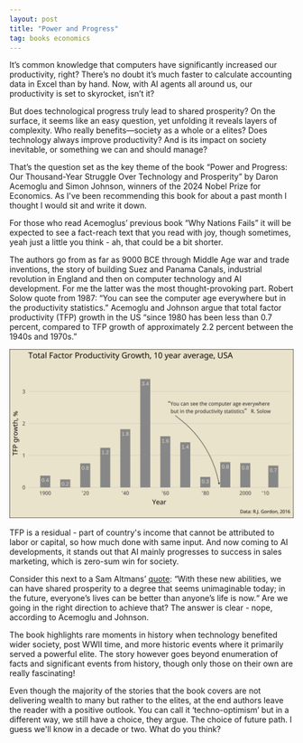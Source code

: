 ```yaml
---
layout: post
title: "Power and Progress"
tag: books economics
---
```

It’s common knowledge that computers have significantly increased our productivity, right? There’s no doubt it’s much faster to calculate accounting data in Excel than by hand. Now, with AI agents all around us, our productivity is set to skyrocket, isn’t it? 

But does technological progress truly lead to shared prosperity? On the surface, it seems like an easy question, yet unfolding it reveals layers of complexity. Who really benefits—society as a whole or a elites? Does technology always improve productivity? And is its impact on society inevitable, or something we can and should manage?
  
That’s the question set as the key theme of the book “Power and Progress: Our Thousand-Year Struggle Over Technology and Prosperity” by Daron Acemoglu and Simon Johnson, winners of the 2024 Nobel Prize for Economics. As I've been recommending this book for about a past month I thought I would sit and write it down.  

For those who read Acemoglus’ previous book “Why Nations Fails” it will be expected to see a fact-reach text that you read with joy, though sometimes, yeah just a little you think - ah, that could be a bit shorter. 
  
The authors go from as far as 9000 BCE through Middle Age war and trade inventions, the story of building Suez and Panama  Canals, industrial revolution in England and then on computer technology and AI development. For me the latter was the most thought-provoking part. Robert Solow quote from 1987: “You can see the computer age everywhere but in the productivity statistics.” Acemoglu and Johnson argue that total factor productivity (TFP)  growth in the US “since 1980 has been less than 0.7 percent, compared to TFP growth of approximately 2.2 percent between the 1940s and 1970s.” 

<img src='/assets/images/2024-01-06/TFP_growth_compiled_IlyaT.png'>

TFP is a residual - part of country's income that cannot be attributed to labor or capital, so how much done with same input. And now coming to AI developments, it stands out that AI mainly progresses to success in sales marketing, which is zero-sum win for society. 

Consider this next to a Sam Altmans’ [quote](https://ia.samaltman.com/#:~:text=With%20these%20new%20abilities%2C%20we%20can%20have%20shared%20prosperity%20to%20a%20degree%20that%20seems%20unimaginable%20today%3B%20in%20the%20future%2C%20everyone%E2%80%99s%20lives%20can%20be%20better%20than%20anyone%E2%80%99s%20life%20is%20now.):  “With these new abilities, we can have shared prosperity to a degree that seems unimaginable today; in the future, everyone’s lives can be better than anyone’s life is now.“ Are we going in the right direction to achieve that? The answer is clear - nope, according to Acemoglu and Johnson.  

The book highlights rare moments in history when technology benefited wider society, post WWII time, and more historic events where it primarily served a powerful elite. The story however goes beyond enumeration of facts and significant events from history, though only those on their own are really fascinating!  
  
Even though the majority of the stories that the book covers are not delivering wealth to many but rather to the elites, at the end authors leave the reader with a positive outlook. You can call it ‘techno-optimism’ but in a different way, we still have a choice, they argue. The choice of future path. I guess we'll know in a decade or two. What do you think?
